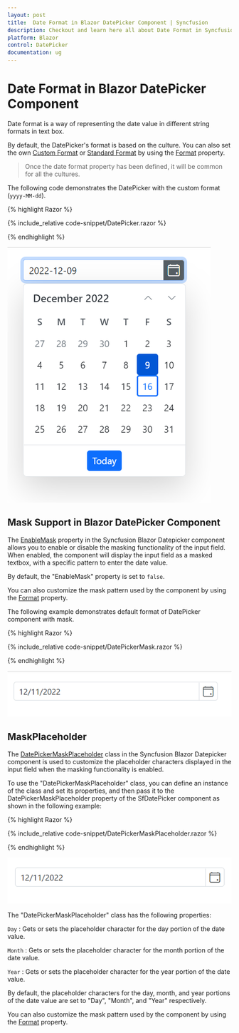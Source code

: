 ```yaml
---
layout: post
title:  Date Format in Blazor DatePicker Component | Syncfusion
description: Checkout and learn here all about Date Format in Syncfusion Blazor DatePicker component and much more.
platform: Blazor
control: DatePicker
documentation: ug
---
```


#  Date Format in Blazor DatePicker Component

Date format is a way of representing the date value in different string formats in text box.

By default, the DatePicker's format is based on the culture. You can also set the own [Custom Format](https://learn.microsoft.com/en-us/dotnet/standard/base-types/custom-date-and-time-format-strings) or [Standard Format](https://learn.microsoft.com/en-us/dotnet/standard/base-types/standard-date-and-time-format-strings) by using the [Format](https://help.syncfusion.com/cr/blazor/Syncfusion.Blazor.Calendars.SfDatePicker-1.html#Syncfusion_Blazor_Calendars_SfDatePicker_1_Format) property.

> Once the date format property has been defined, it will be common for all the cultures.

The following code demonstrates the DatePicker with the custom format (`yyyy-MM-dd`).

{% highlight Razor %}

{% include_relative code-snippet/DatePicker.razor %}

{% endhighlight %}



![Date Format in Blazor DatePicker](./images/DatePicker.png)

## Mask Support in Blazor DatePicker Component

The [EnableMask]() property in the Syncfusion Blazor Datepicker component allows you to enable or disable the masking functionality of the input field. When enabled, the component will display the input field as a masked textbox, with a specific pattern to enter the date value.

By default, the "EnableMask" property is set to `false`.

You can also customize the mask pattern used by the component by using the [Format](https://help.syncfusion.com/cr/blazor/Syncfusion.Blazor.Calendars.SfDatePicker-1.html#Syncfusion_Blazor_Calendars_SfDatePicker_1_Format) property.

The following example demonstrates default format of DatePicker component with mask.

{% highlight Razor %}

{% include_relative code-snippet/DatePickerMask.razor %}

{% endhighlight %}



![Blazor DatePicker with EnableMask](./images/DatePickerMask.gif)

## MaskPlaceholder

The [DatePickerMaskPlaceholder]() class in the Syncfusion Blazor Datepicker component is used to customize the placeholder characters displayed in the input field when the masking functionality is enabled.

To use the "DatePickerMaskPlaceholder" class, you can define an instance of the class and set its properties, and then pass it to the DatePickerMaskPlaceholder property of the SfDatePicker component as shown in the following example:

{% highlight Razor %}

{% include_relative code-snippet/DatePickerMaskPlaceholder.razor %}

{% endhighlight %}



![Blazor DatePicker Mask Support with MaskPlaceholder](./images/DatePickerMaskPlaceholder.gif)


The "DatePickerMaskPlaceholder" class has the following properties:

`Day` : Gets or sets the placeholder character for the day portion of the date value.

`Month` : Gets or sets the placeholder character for the month portion of the date value.

`Year` : Gets or sets the placeholder character for the year portion of the date value.

By default, the placeholder characters for the day, month, and year portions of the date value are set to "Day", "Month", and "Year" respectively.

You can also customize the mask pattern used by the component by using the [Format](https://help.syncfusion.com/cr/blazor/Syncfusion.Blazor.Calendars.SfDatePicker-1.html#Syncfusion_Blazor_Calendars_SfDatePicker_1_Format) property.